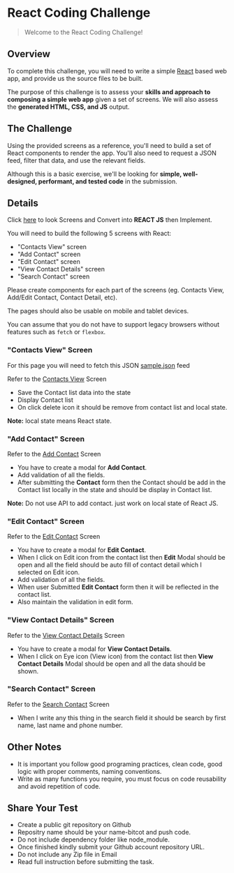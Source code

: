 # React Coding Challenge

> Welcome to the React Coding Challenge!

## Overview

To complete this challenge, you will need to write a simple [React](https://facebook.github.io/react/) based web app, and provide us the source files to be built.

The purpose of this challenge is to assess your **skills and approach to composing a simple web app** given a set of screens. We will also assess the **generated HTML, CSS, and JS** output.

## The Challenge

Using the provided screens as a reference, you'll need to build a set of React components to render the app. You'll also need to request a JSON feed, filter that data, and use the relevant fields.

Although this is a basic exercise, we'll be looking for **simple, well-designed, performant, and tested code** in the submission.

## Details

Click [here](https://github.com/BitcotDev/fresher-machin-test/tree/main/screens/) to look Screens and Convert into **REACT JS** then Implement.

You will need to build the following 5 screens with React:
- "Contacts View" screen
- "Add Contact" screen
- "Edit Contact" screen
- "View Contact Details" screen
- "Search Contact" screen


Please create components for each part of the screens (eg. Contacts View, Add/Edit Contact, Contact Detail, etc).

The pages should also be usable on mobile and tablet devices.

You can assume that you do not have to support legacy browsers without features such as `fetch` or `flexbox`.

### "Contacts View" Screen

For this page you will need to fetch this JSON [sample.json]() feed

Refer to the [Contacts View](https://github.com/abdulbitcot/fresher-machin-test/blob/main/screens/Screen1.png) Screen

- Save the Contact list data into the state
- Display Contact list
- On click delete icon it should be remove from contact list and local state.

**Note:** local state means React state.

### "Add Contact" Screen

Refer to the [Add Contact](https://github.com/abdulbitcot/fresher-machin-test/blob/main/screens/Screen2.png) Screen

- You have to create a modal for **Add Contact**.
- Add validation of all the fields.
- After submitting the **Contact** form then the Contact should be add in the Contact list locally in the state and should be display in Contact list.

**Note:** Do not use API to add contact. just work on local state of React JS.

### "Edit Contact" Screen

Refer to the [Edit Contact](https://github.com/abdulbitcot/fresher-machin-test/blob/main/screens/Screen3.png) Screen

- You have to create a modal for **Edit Contact**.
- When I click on Edit icon from the contact list then  **Edit** Modal should be open and all the field should be auto fill of contact detail which I selected on Edit icon.
- Add validation of all the fields.
- When user Submitted **Edit Contact** form then it will be reflected in the contact list.
- Also maintain the validation in edit form.

### "View Contact Details" Screen

Refer to the [View Contact Details](https://github.com/abdulbitcot/fresher-machin-test/blob/main/screens/Screen4.png) Screen

- You have to create a modal for **View Contact Details**.
- When I click on Eye icon (View icon) from the contact list then  **View Contact Details** Modal should be open and all the data should be shown.

### "Search Contact" Screen

Refer to the [Search Contact](https://github.com/abdulbitcot/fresher-machin-test/blob/main/screens/Screen5.png) Screen

- When I write any this thing in the search field it should be search by first name, last name and phone number.


## Other Notes

- It is important you follow good programing practices, clean code, good logic with proper comments, naming conventions.
- Write as many functions you require, you must focus on code reusability and avoid repetition of code.

## Share Your Test

- Create a public git repository on Github
- Repositry name should be your name-bitcot and push code.
- Do not include dependency folder like node_module.
- Once finished kindly submit your Github account repository URL.
- Do not include any Zip file in Email
- Read full instruction before submitting the task. 
